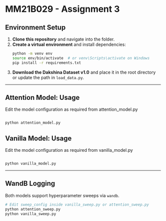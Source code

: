 # MM21B029 - Assignment 3

##  Environment Setup

1. **Clone this repository** and navigate into the folder.
2. **Create a virtual environment** and install dependencies:
    ```bash
    python -m venv env
    source env/bin/activate  # or venv\Scripts\activate on Windows
    pip install -r requirements.txt
    ```
3. **Download the Dakshina Dataset v1.0** and place it in the root directory or update the path in `load_data.py`.

---

##  Attention Model: Usage

Edit the model configuration as required from attention_model.py

```bash

python attention_model.py

```

##  Vanilla Model: Usage

Edit the model configuration as required from vanilla_model.py

```bash

python vanilla_model.py

```

---

##  WandB Logging

Both models support hyperparameter sweeps via `wandb`.

```bash
# Edit sweep_config inside vanilla_sweep.py or attention_sweep.py
python attention_sweep.py
python vanilla_sweep.py
```

